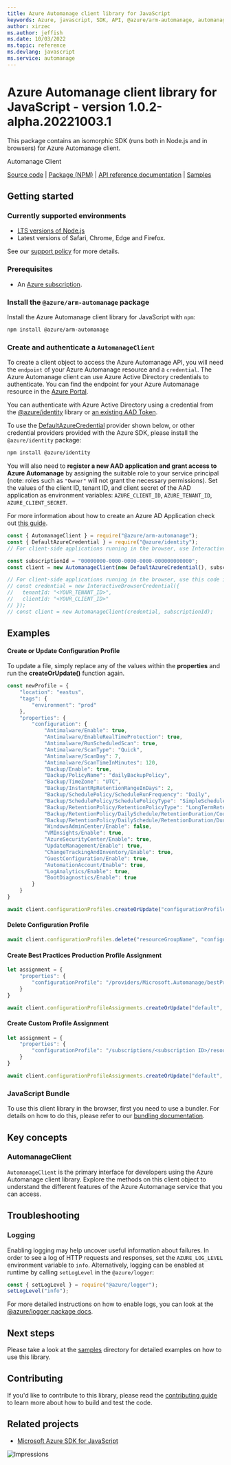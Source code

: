 ```yaml
---
title: Azure Automanage client library for JavaScript
keywords: Azure, javascript, SDK, API, @azure/arm-automanage, automanage
author: xirzec
ms.author: jeffish
ms.date: 10/03/2022
ms.topic: reference
ms.devlang: javascript
ms.service: automanage
---
```

# Azure Automanage client library for JavaScript - version 1.0.2-alpha.20221003.1 


This package contains an isomorphic SDK (runs both in Node.js and in browsers) for Azure Automanage client.

Automanage Client

[Source code](https://github.com/Azure/azure-sdk-for-js/tree/main/sdk/automanage/arm-automanage) |
[Package (NPM)](https://www.npmjs.com/package/@azure/arm-automanage) |
[API reference documentation](/javascript/api/@azure/arm-automanage) |
[Samples](https://github.com/Azure-Samples/azure-samples-js-management)

## Getting started

### Currently supported environments

- [LTS versions of Node.js](https://github.com/nodejs/release#release-schedule)
- Latest versions of Safari, Chrome, Edge and Firefox.

See our [support policy](https://github.com/Azure/azure-sdk-for-js/blob/main/SUPPORT.md) for more details.

### Prerequisites

- An [Azure subscription][azure_sub].

### Install the `@azure/arm-automanage` package

Install the Azure Automanage client library for JavaScript with `npm`:

```bash
npm install @azure/arm-automanage
```

### Create and authenticate a `AutomanageClient`

To create a client object to access the Azure Automanage API, you will need the `endpoint` of your Azure Automanage resource and a `credential`. The Azure Automanage client can use Azure Active Directory credentials to authenticate.
You can find the endpoint for your Azure Automanage resource in the [Azure Portal][azure_portal].

You can authenticate with Azure Active Directory using a credential from the [@azure/identity][azure_identity] library or [an existing AAD Token](https://github.com/Azure/azure-sdk-for-js/blob/master/sdk/identity/identity/samples/AzureIdentityExamples.md#authenticating-with-a-pre-fetched-access-token).

To use the [DefaultAzureCredential][defaultazurecredential] provider shown below, or other credential providers provided with the Azure SDK, please install the `@azure/identity` package:

```bash
npm install @azure/identity
```

You will also need to **register a new AAD application and grant access to Azure Automanage** by assigning the suitable role to your service principal (note: roles such as `"Owner"` will not grant the necessary permissions).
Set the values of the client ID, tenant ID, and client secret of the AAD application as environment variables: `AZURE_CLIENT_ID`, `AZURE_TENANT_ID`, `AZURE_CLIENT_SECRET`.

For more information about how to create an Azure AD Application check out [this guide](/azure/active-directory/develop/howto-create-service-principal-portal).

```javascript
const { AutomanageClient } = require("@azure/arm-automanage");
const { DefaultAzureCredential } = require("@azure/identity");
// For client-side applications running in the browser, use InteractiveBrowserCredential instead of DefaultAzureCredential. See https://aka.ms/azsdk/js/identity/examples for more details.

const subscriptionId = "00000000-0000-0000-0000-000000000000";
const client = new AutomanageClient(new DefaultAzureCredential(), subscriptionId);

// For client-side applications running in the browser, use this code instead:
// const credential = new InteractiveBrowserCredential({
//   tenantId: "<YOUR_TENANT_ID>",
//   clientId: "<YOUR_CLIENT_ID>"
// });
// const client = new AutomanageClient(credential, subscriptionId);
```

## Examples

#### Create or Update Configuration Profile

To update a file, simply replace any of the values within the **properties** and run the **createOrUpdate()** function again. 

```javascript
const newProfile = {
    "location": "eastus",
    "tags": {
        "environment": "prod"
    },
    "properties": {
        "configuration": {
            "Antimalware/Enable": true,
            "Antimalware/EnableRealTimeProtection": true,
            "Antimalware/RunScheduledScan": true,
            "Antimalware/ScanType": "Quick",
            "Antimalware/ScanDay": 7,
            "Antimalware/ScanTimeInMinutes": 120,
            "Backup/Enable": true,
            "Backup/PolicyName": "dailyBackupPolicy",
            "Backup/TimeZone": "UTC",
            "Backup/InstantRpRetentionRangeInDays": 2,
            "Backup/SchedulePolicy/ScheduleRunFrequency": "Daily",
            "Backup/SchedulePolicy/SchedulePolicyType": "SimpleSchedulePolicy",
            "Backup/RetentionPolicy/RetentionPolicyType": "LongTermRetentionPolicy",
            "Backup/RetentionPolicy/DailySchedule/RetentionDuration/Count": 180,
            "Backup/RetentionPolicy/DailySchedule/RetentionDuration/DurationType": "Days",
            "WindowsAdminCenter/Enable": false,
            "VMInsights/Enable": true,
            "AzureSecurityCenter/Enable": true,
            "UpdateManagement/Enable": true,
            "ChangeTrackingAndInventory/Enable": true,
            "GuestConfiguration/Enable": true,
            "AutomationAccount/Enable": true,
            "LogAnalytics/Enable": true,
            "BootDiagnostics/Enable": true
        }
    }
}

await client.configurationProfiles.createOrUpdate("configurationProfileName", "resourceGroupName", newProfile);
```

#### Delete Configuration Profile
```javascript
await client.configurationProfiles.delete("resourceGroupName", "configurationProfileName");
```
#### Create Best Practices Production Profile Assignment
```javascript
let assignment = {
    "properties": {
        "configurationProfile": "/providers/Microsoft.Automanage/bestPractices/AzureBestPracticesProduction"
    }
}

await client.configurationProfileAssignments.createOrUpdate("default", "resourceGroupName", "vmName", assignment);
```

#### Create Custom Profile Assignment
```javascript
let assignment = {
    "properties": {
        "configurationProfile": "/subscriptions/<subscription ID>/resourceGroups/resourceGroupName/providers/Microsoft.Automanage/configurationProfiles/configurationProfileName"
    }
}

await client.configurationProfileAssignments.createOrUpdate("default", "resourceGroupName", "vmName", assignment);
```

### JavaScript Bundle
To use this client library in the browser, first you need to use a bundler. For details on how to do this, please refer to our [bundling documentation](https://aka.ms/AzureSDKBundling).

## Key concepts

### AutomanageClient

`AutomanageClient` is the primary interface for developers using the Azure Automanage client library. Explore the methods on this client object to understand the different features of the Azure Automanage service that you can access.

## Troubleshooting

### Logging

Enabling logging may help uncover useful information about failures. In order to see a log of HTTP requests and responses, set the `AZURE_LOG_LEVEL` environment variable to `info`. Alternatively, logging can be enabled at runtime by calling `setLogLevel` in the `@azure/logger`:

```javascript
const { setLogLevel } = require("@azure/logger");
setLogLevel("info");
```

For more detailed instructions on how to enable logs, you can look at the [@azure/logger package docs](https://github.com/Azure/azure-sdk-for-js/tree/main/sdk/core/logger).

## Next steps

Please take a look at the [samples](https://github.com/Azure-Samples/azure-samples-js-management) directory for detailed examples on how to use this library.

## Contributing

If you'd like to contribute to this library, please read the [contributing guide](https://github.com/Azure/azure-sdk-for-js/blob/main/CONTRIBUTING.md) to learn more about how to build and test the code.

## Related projects

- [Microsoft Azure SDK for JavaScript](https://github.com/Azure/azure-sdk-for-js)

![Impressions](https://azure-sdk-impressions.azurewebsites.net/api/impressions/azure-sdk-for-js%2Fsdk%2Fautomanage%2Farm-automanage%2FREADME.png)

[azure_cli]: /cli/azure
[azure_sub]: https://azure.microsoft.com/free/
[azure_sub]: https://azure.microsoft.com/free/
[azure_portal]: https://portal.azure.com
[azure_identity]: https://github.com/Azure/azure-sdk-for-js/tree/main/sdk/identity/identity
[defaultazurecredential]: https://github.com/Azure/azure-sdk-for-js/tree/main/sdk/identity/identity#defaultazurecredential

